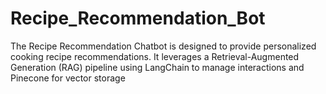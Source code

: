 # Recipe_Recommendation_Bot
The Recipe Recommendation Chatbot is designed to provide personalized cooking recipe recommendations. It leverages a Retrieval-Augmented Generation (RAG) pipeline using LangChain to manage interactions and Pinecone for vector storage
